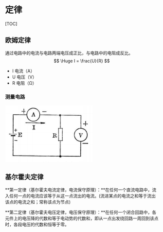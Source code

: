

# 定律

[TOC]

## 欧姆定律

通过电路中的电流与电路两端电压成正比，与电路中的电阻成反比。
$$
\Huge I = \frac{U}{R}
$$
* I				电流（A）
* U              电压（V）
* R               电阻（Ω）

### 测量电路

 ![](Images/欧姆定律.png)

## 基尔霍夫定律

**第一定律（基尔霍夫电流定律，电流保守原理）：**在任何一个直流电路中，流入任何一点的电流应该等于从这一点流出的电流。(流进某点的电流之和等于流出该点的电流之和；常称该点为节点)

**第二定律（基尔霍夫电压定律，电压保守原理）：**在任何一个闭合回路中，各元件上的电压降的代数和等于电动势的代数和，即从一点出发绕回路一周回到该点时，各段电压的代数和恒等于零。